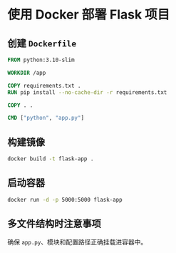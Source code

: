 
# 使用 Docker 部署 Flask 项目

## 创建 `Dockerfile`

```dockerfile
FROM python:3.10-slim

WORKDIR /app

COPY requirements.txt .
RUN pip install --no-cache-dir -r requirements.txt

COPY . .

CMD ["python", "app.py"]
````

## 构建镜像

```bash
docker build -t flask-app .
```

## 启动容器

```bash
docker run -d -p 5000:5000 flask-app
```

## 多文件结构时注意事项

确保 `app.py`、模块和配置路径正确挂载进容器中。

````

